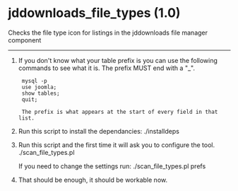 # jddownloads_file_types (1.0)
Checks the file type icon for listings in the jddownloads file manager component

***

1. If you don't know what your table prefix is you can use the following commands to see what it is. The prefix MUST end with a "_".

        mysql -p
        use joomla;
        show tables;
        quit;

        The prefix is what appears at the start of every field in that list.

2. Run this script to install the dependancies:
	./installdeps

3. Run this script and the first time it will ask you to configure the tool.
	./scan_file_types.pl

	If you need to change the settings run:
	./scan_file_types.pl prefs

4. That should be enough, it should be workable now.
